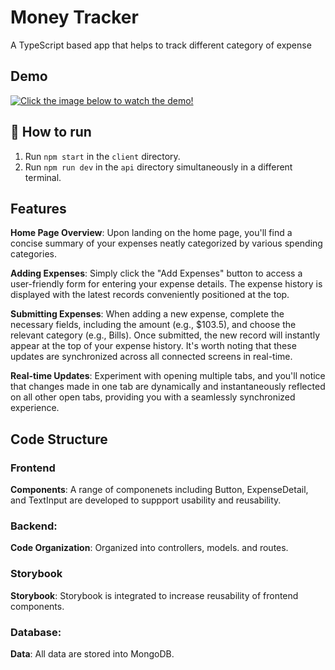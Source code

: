# Money Tracker 
A TypeScript based app that helps to track different category of expense

## Demo
[![Click the image below to watch the demo!](money-trakcer.png)](https://youtu.be/Ep0aPpT0DnQ)

## 🏃 How to run

1. Run `npm start` in the `client` directory.
2. Run `npm run dev` in the `api` directory simultaneously in a different terminal.

## Features
**Home Page Overview**: Upon landing on the home page, you'll find a concise summary of your expenses neatly categorized by various spending categories.

**Adding Expenses**: Simply click the "Add Expenses" button to access a user-friendly form for entering your expense details. The expense history is displayed with the latest records conveniently positioned at the top.

**Submitting Expenses**: When adding a new expense, complete the necessary fields, including the amount (e.g., $103.5), and choose the relevant category (e.g., Bills). Once submitted, the new record will instantly appear at the top of your expense history. It's worth noting that these updates are synchronized across all connected screens in real-time.

**Real-time Updates**: Experiment with opening multiple tabs, and you'll notice that changes made in one tab are dynamically and instantaneously reflected on all other open tabs, providing you with a seamlessly synchronized experience.


## Code Structure

### Frontend
**Components**: A range of componenets including Button, ExpenseDetail, and TextInput are developed to suppport usability and reusability. 

### Backend: 
**Code Organization**: Organized into controllers, models. and routes. 

### Storybook
**Storybook**: Storybook is integrated to increase reusability of frontend components.

### Database: 
**Data**: All data are stored into MongoDB.
